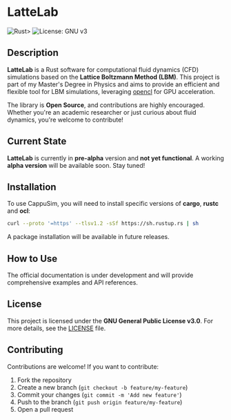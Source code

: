 
# LatteLab

![Rust](https://img.shields.io/badge/rust-%23000000.svg?style=for-the-badge&logo=rust&logoColor=white)> 
![License: GNU v3](https://img.shields.io/badge/License-GNU%20v3-blue.svg)  

## Description  
**LatteLab** is a Rust software for computational fluid dynamics (CFD) simulations based on the **Lattice Boltzmann Method (LBM)**. This project is part of my Master's Degree in Physics and aims to provide an efficient and flexible tool for LBM simulations, leveraging [opencl](https://www.khronos.org/opencl/) for GPU acceleration.  

The library is **Open Source**, and contributions are highly encouraged. Whether you're an academic researcher or just curious about fluid dynamics, you're welcome to contribute!  

## Current State  
**LatteLab** is currently in **pre-alpha** version and **not yet functional**. A working **alpha version** will be available soon. Stay tuned!  

## Installation  
To use CappuSim, you will need to install specific versions of **cargo**, **rustc** and **ocl**: 

```bash
curl --proto '=https' --tlsv1.2 -sSf https://sh.rustup.rs | sh
```

A package installation will be available in future releases.

## How to Use  
The official documentation is under development and will provide comprehensive examples and API references.  

## License  
This project is licensed under the **GNU General Public License v3.0**. For more details, see the [LICENSE](LICENSE) file.  

## Contributing  
Contributions are welcome! If you want to contribute:  
1. Fork the repository  
2. Create a new branch (`git checkout -b feature/my-feature`)  
3. Commit your changes (`git commit -m 'Add new feature'`)  
4. Push to the branch (`git push origin feature/my-feature`)  
5. Open a pull request  
